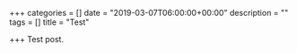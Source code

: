 +++
categories = []
date = "2019-03-07T06:00:00+00:00"
description = ""
tags = []
title = "Test"

+++
Test post.
